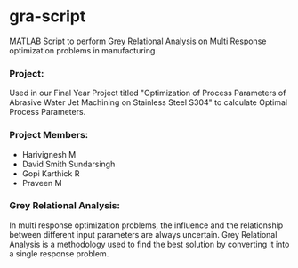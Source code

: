 # gra-script
MATLAB Script to perform Grey Relational Analysis on Multi Response optimization problems in manufacturing

### Project:
Used in our Final Year Project titled "Optimization of Process Parameters of Abrasive Water Jet Machining on Stainless Steel S304" to calculate Optimal Process Parameters.

### Project Members: 
* Harivignesh M
* David Smith Sundarsingh 
* Gopi Karthick R 
* Praveen M

### Grey Relational Analysis: 
In multi response optimization problems, the influence and the relationship between different input parameters are always uncertain. Grey Relational Analysis is a methodology used to find the best solution by converting it into a single response problem. 


